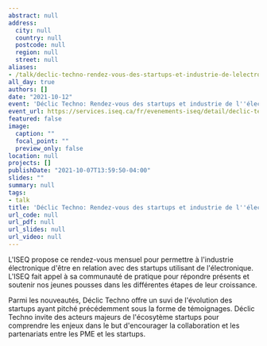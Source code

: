 ```yaml
---
abstract: null
address:
  city: null
  country: null
  postcode: null
  region: null
  street: null
aliases:
- /talk/declic-techno-rendez-vous-des-startups-et-industrie-de-lelectronique/
all_day: true
authors: []
date: "2021-10-12"
event: 'Déclic Techno: Rendez-vous des startups et industrie de l''électronique'
event_url: https://services.iseq.ca/fr/evenements-iseq/detail/declic-techno-rendez-vous-des-startups-et-industrie-de-lelectronique/25505
featured: false
image:
  caption: ""
  focal_point: ""
  preview_only: false
location: null
projects: []
publishDate: "2021-10-07T13:59:50-04:00"
slides: ""
summary: null
tags:
- talk
title: 'Déclic Techno: Rendez-vous des startups et industrie de l''électronique'
url_code: null
url_pdf: null
url_slides: null
url_video: null
---
```


L'ISEQ propose ce rendez-vous mensuel pour permettre à l'industrie électronique d'être en relation avec des startups utilisant de l'électronique. L'ISEQ fait appel à sa communauté de pratique pour répondre présents et soutenir nos jeunes pousses dans les différentes étapes de leur croissance.

Parmi les nouveautés, Déclic Techno offre un suvi de l'évolution des startups ayant pitché précédemment sous la forme de témoignages. Déclic Techno invite des acteurs majeurs de l'écosytème startups pour comprendre les enjeux dans le but d'encourager la collaboration et les partenariats entre les PME et les startups.
